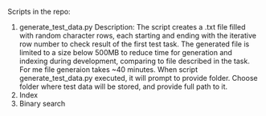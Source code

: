 Scripts in the repo:
1. generate_test_data.py
Description:
The script creates a .txt file filled with random character rows, each starting and ending with the iterative row number to check result of the first test task. The generated file is limited to a size below 500MB to reduce time for generation and indexing during development, comparing to file described in the task. For me file generaion takes ~40 minutes.
When script generate_test_data.py executed, it will prompt to provide folder. Choose folder where test data will be stored, and provide full path to it. 
2. Index 
3. Binary search